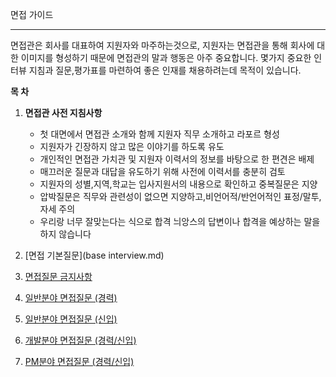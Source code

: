 면접 가이드

--------------------------------------------------------------


면접관은 회사를 대표하여 지원자와 마주하는것으로, 지원자는 면접관을 통해 회사에 대한 이미지를 형성하기 때문에 면접관의 말과 행동은 아주 중요합니다. 
몇가지 중요한 인터뷰 지침과 질문,평가표를 마련하여 좋은 인재를 채용하려는데 목적이 있습니다.



**목 차**

1. **면접관 사전 지침사항**

   * 첫 대면에서 면접관 소개와 함께 지원자 직무 소개하고 라포르 형성
   * 지원자가 긴장하지 않고 많은 이야기를 하도록 유도
   * 개인적인 면접관 가치관 및 지원자 이력서의 정보를 바탕으로 한 편견은 배제
   * 매끄러운 질문과 대답을 유도하기 위해 사전에 이력서를 충분히 검토
   * 지원자의 성별,지역,학교는 입사지원서의 내용으로 확인하고 중복질문은 지양
   * 압박질문은 직무와 관련성이 없으면 지양하고,비언어적/반언어적인 표정/말투,자세 주의
   * 우리랑 너무 잘맞는다는 식으로 합격 늬앙스의 답변이나 합격을 예상하는 말을 하지 않습니다

2. [면접 기본질문](base interview.md)

3. [면접질문 금지사항](precaution.md)

4. [일반분야 면접질문 (경력)](old-employee.md)

5. [일반분야 면접질문 (신입)](new-employee.md)

6. [개발분야 면접질문 (경력/신입)](developer.md)

7. [PM분야 면접질문 (경력/신입)](project-manager.md)

